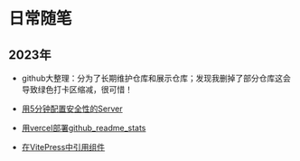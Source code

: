 # 日常随笔 

## 2023年

- github大整理：分为了长期维护仓库和展示仓库；发现我删掉了部分仓库这会导致绿色打卡区缩减，很可惜！

- [用5分钟配置安全性的Server](2023/用5分钟配置安全性的Server.md)

- [用vercel部署github_readme_stats](2023/用vercel部署github_readme_stats.md)

- [在VitePress中引用组件](2023/在VitePress中引用组件.md)



